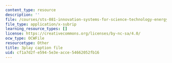 ```yaml
---
content_type: resource
description: ''
file: /courses/sts-081-innovation-systems-for-science-technology-energy-manufacturing-and-health-spring-2017/cf1a7d2fe5945e3eacce54662052fb16_Rs3Ll0KYfcA.srt
file_type: application/x-subrip
learning_resource_types: []
license: https://creativecommons.org/licenses/by-nc-sa/4.0/
ocw_type: OCWFile
resourcetype: Other
title: 3play caption file
uid: cf1a7d2f-e594-5e3e-acce-54662052fb16
---
```

